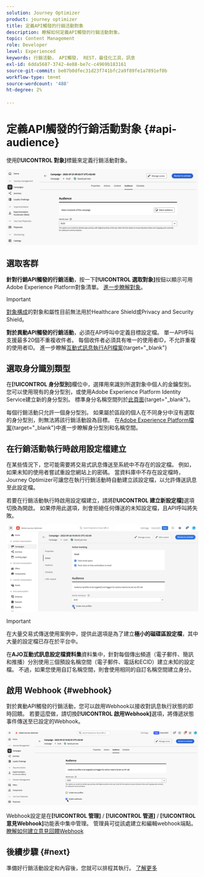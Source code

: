 ```yaml
---
solution: Journey Optimizer
product: journey optimizer
title: 定義API觸發的行銷活動對象
description: 瞭解如何定義API觸發的行銷活動對象。
topic: Content Management
role: Developer
level: Experienced
keywords: 行銷活動， API觸發， REST，最佳化工具，訊息
exl-id: 6dda5687-3742-4e88-be7c-c4969b183161
source-git-commit: be07b0dfec31d23f741bfc2a9f89fe1a7891ef0b
workflow-type: tm+mt
source-wordcount: '488'
ht-degree: 2%

---
```


# 定義API觸發的行銷活動對象 {#api-audience}

使用&#x200B;**[!UICONTROL 對象]**&#x200B;標籤來定義行銷活動對象。

![](assets/campaign-audience.png)

## 選取客群

**針對行銷API觸發的行銷活動**，按一下&#x200B;**[!UICONTROL 選取對象]**&#x200B;按鈕以顯示可用Adobe Experience Platform對象清單。 [進一步瞭解對象](../audience/about-audiences.md)。

>[!IMPORTANT]
>
>[對象構成](../audience/get-started-audience-orchestration.md)的對象和屬性目前無法用於Healthcare Shield或Privacy and Security Shield。

**對於異動API觸發的行銷活動**，必須在API呼叫中定義目標設定檔。 單一API呼叫支援最多20個不重複收件者。 每個收件者必須具有唯一的使用者ID，不允許重複的使用者ID。 進一步瞭解[互動式訊息執行API檔案](https://developer.adobe.com/journey-optimizer-apis/references/messaging/#tag/execution/operation/postIMUnitaryMessageExecution){target="_blank"}

## 選取身分識別類型

在&#x200B;**[!UICONTROL 身分型別]**&#x200B;欄位中，選擇用來識別所選對象中個人的金鑰型別。 您可以使用現有的身分型別，或使用Adobe Experience Platform Identity Service建立新的身分型別。 標準身分名稱空間列於[此頁面](https://experienceleague.adobe.com/en/docs/experience-platform/identity/features/namespaces#standard){target="_blank"}。

每個行銷活動只允許一個身分型別。 如果屬於區段的個人在不同身分中沒有選取的身分型別，則無法將該行銷活動設為目標。 在[Adobe Experience Platform檔案](https://experienceleague.adobe.com/docs/experience-platform/identity/home.html?lang=zh-Hant){target="_blank"}中進一步瞭解身分型別和名稱空間。

## 在行銷活動執行時啟用設定檔建立

在某些情況下，您可能需要將交易式訊息傳送至系統中不存在的設定檔。 例如，如果未知的使用者嘗試重設您網站上的密碼。 當資料庫中不存在設定檔時，Journey Optimizer可讓您在執行行銷活動時自動建立該設定檔，以允許傳送訊息至此設定檔。

若要在行銷活動執行時啟用設定檔建立，請將&#x200B;**[!UICONTROL 建立新設定檔]**&#x200B;選項切換為開啟。 如果停用此選項，則會拒絕任何傳送的未知設定檔，且API呼叫將失敗。

![](assets/api-triggered-create-profile.png)

>[!IMPORTANT]
>
>在大量交易式傳送使用案例中，提供此選項是為了建立&#x200B;**極小的磁碟區設定檔**，其中大量的設定檔已存在於平台中。
>
>在&#x200B;**AJO互動式訊息設定檔資料集**&#x200B;資料集中，針對每個傳出頻道（電子郵件、簡訊和推播）分別使用三個預設名稱空間（電子郵件、電話和ECID）建立未知的設定檔。 不過，如果您使用自訂名稱空間，則會使用相同的自訂名稱空間建立身分。

## 啟用 Webhook {#webhook}

對於異動API觸發的行銷活動，您可以啟用Webhook以接收對訊息執行狀態的即時回饋。 若要這麼做，請切換&#x200B;**[!UICONTROL 啟用Webhook]**&#x200B;選項，將傳遞狀態事件傳送至已設定的Webhook。

![](assets/api-triggered-webhook.png)

Webhook設定是在&#x200B;**[!UICONTROL 管理]** / **[!UICONTROL 管道]** / **[!UICONTROL 意見Webhook]**&#x200B;功能表中集中管理。 管理員可從該處建立和編輯webhook端點。 [瞭解如何建立意見回饋Webhook](../configuration/feedback-webhooks.md)

## 後續步驟 {#next}

準備好行銷活動設定和內容後，您就可以排程其執行。 [了解更多](api-triggered-campaign-schedule.md)
